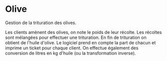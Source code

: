 # Olive

Gestion de la trituration des olives.

Les clients amènent des olives, on note le poids de leur récolte.
Les récoltes sont mélangées pour effectuer une trituration. En fin de trituration on obtient de l'huile d'olive.
Le logiciel prend en compte la part de chacun et imprime un ticket pour chaque client.
On effectue également des conversion de litres en kg d'huile (ou la transformation inverse).
